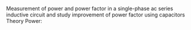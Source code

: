 Measurement of power and power factor in a single-phase ac series inductive circuit and study improvement of power factor using capacitors Theory Power: